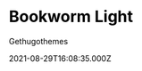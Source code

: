 ---
title: Bookworm Light
github: https://github.com/gethugothemes/bookworm-light
demo: https://demo.gethugothemes.com/bookworm/site/
author: Gethugothemes
ssg:
  - Hugo
css:
  - Bootstrap
archetype:
  - Blog
date: 2021-08-29T16:08:35.000Z
description: >-
  Bookworm is a clean and modern Hugo blog theme focused on high speed and
  support multiple authors.
draft: false
publish_date: '2021-02-07T03:55:28Z'
update_date: '2022-06-01T05:36:53Z'
github_star: 70
github_fork: 46
---